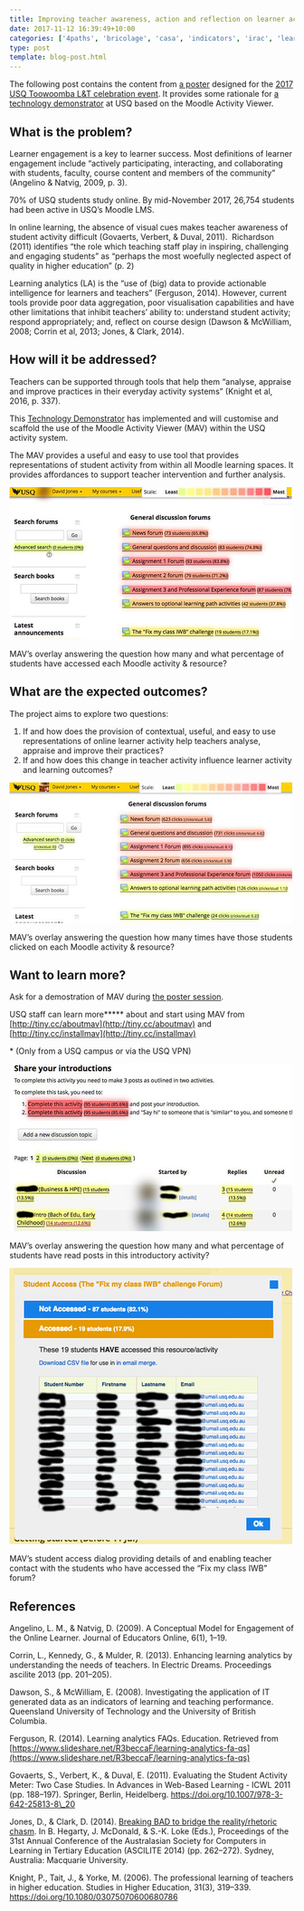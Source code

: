 ```yaml
---
title: Improving teacher awareness, action and reflection on learner activity
date: 2017-11-12 16:39:49+10:00
categories: ['4paths', 'bricolage', 'casa', 'indicators', 'irac', 'learninganalytics-elearning']
type: post
template: blog-post.html
---
```

The following post contains the content from [a poster](https://drive.google.com/file/d/1bQYs3_I6npq1uLT260EPDqG9a6nicg4w/view?usp=sharing) designed for the [2017 USQ Toowoomba L&T celebration event](http://bit.ly/twceleb2017). It provides some rationale for [a technology demonstrator](http://tiny.cc/techdem) at USQ based on the Moodle Activity Viewer.

## What is the problem?

Learner engagement is a key to learner success. Most definitions of learner engagement include “actively participating, interacting, and collaborating with students, faculty, course content and members of the community” (Angelino & Natvig, 2009, p. 3).

70% of USQ students study online. By mid-November 2017, 26,754 students had been active in USQ’s Moodle LMS.

In online learning, the absence of visual cues makes teacher awareness of student activity difficult (Govaerts, Verbert, & Duval, 2011).  Richardson (2011) identifies “the role which teaching staff play in inspiring, challenging and engaging students” as “perhaps the most woefully neglected aspect of quality in higher education” (p. 2)

Learning analytics (LA) is the “use of (big) data to provide actionable intelligence for learners and teachers” (Ferguson, 2014). However, current tools provide poor data aggregation, poor visualisation capabilities and have other limitations that inhibit teachers’ ability to: understand student activity; respond appropriately; and, reflect on course design (Dawson & McWilliam, 2008; Corrin et al, 2013; Jones, & Clark, 2014).

## How will it be addressed?

Teachers can be supported through tools that help them “analyse, appraise and improve practices in their everyday activity systems” (Knight et al, 2016, p. 337).

This [Technology Demonstrator](http://tiny.cc/techdem) has implemented and will customise and scaffold the use of the Moodle Activity Viewer (MAV) within the USQ activity system.

The MAV provides a useful and easy to use tool that provides representations of student activity from within all Moodle learning spaces. It provides affordances to support teacher intervention and further analysis.

[![MAV - How many students](images/24480176568_537dfab329.jpg)](https://www.flickr.com/photos/david_jones/24480176568/in/dateposted-public/ "MAV - How many students")

MAV’s overlay answering the question how many and what percentage of students have accessed each Moodle activity & resource?

## What are the expected outcomes?

The project aims to explore two questions:

1. If and how does the provision of contextual, useful, and easy to use representations of online learner activity help teachers analyse, appraise and improve their practices?
2. If and how does this change in teacher activity influence learner activity and learning outcomes?

[![MAV - How many clicks](images/24480182248_76a2a67f00.jpg)](https://www.flickr.com/photos/david_jones/24480182248/in/dateposted-public/ "MAV - How many clicks")

MAV’s overlay answering the question how many times have those students clicked on each Moodle activity & resource?

## Want to learn more?

Ask for a demostration of MAV during [the poster session](http://bit.ly/twceleb2017).

USQ staff can learn more**\*** about and start using MAV from [http://tiny.cc/aboutmav](http://tiny.cc/aboutmav) and [http://tiny.cc/installmav](http://tiny.cc/installmav)

\* (Only from a USQ campus or via the USQ VPN)

[![MAV - How many students in a forum](images/38351533541_fbc3634b74.jpg)](https://www.flickr.com/photos/david_jones/38351533541/in/dateposted-public/ "MAV - How many students in a forum")

MAV’s overlay answering the question how many and what percentage of students have read posts in this introductory activity?

[![MAV - Who accessed and how to contact them](images/24480178438_4be74527ee.jpg)](https://www.flickr.com/photos/david_jones/24480178438/in/dateposted-public/ "MAV - Who accessed and how to contact them")

MAV’s student access dialog providing details of and enabling teacher contact with the students who have accessed the “Fix my class IWB” forum?

## References

Angelino, L. M., & Natvig, D. (2009). A Conceptual Model for Engagement of the Online Learner. Journal of Educators Online, 6(1), 1–19.

Corrin, L., Kennedy, G., & Mulder, R. (2013). Enhancing learning analytics by understanding the needs of teachers. In Electric Dreams. Proceedings ascilite 2013 (pp. 201–205).

Dawson, S., & McWilliam, E. (2008). Investigating the application of IT generated data as an indicators of learning and teaching performance. Queensland University of Technology and the University of British Columbia.

Ferguson, R. (2014). Learning analytics FAQs. Education. Retrieved from [https://www.slideshare.net/R3beccaF/learning-analytics-fa-qs](https://www.slideshare.net/R3beccaF/learning-analytics-fa-qs)

Govaerts, S., Verbert, K., & Duval, E. (2011). Evaluating the Student Activity Meter: Two Case Studies. In Advances in Web-Based Learning - ICWL 2011 (pp. 188–197). Springer, Berlin, Heidelberg. https://doi.org/10.1007/978-3-642-25813-8\_20

Jones, D., & Clark, D. (2014). [Breaking BAD to bridge the reality/rhetoric chasm](http://tiny.cc/breakingBad). In B. Hegarty, J. McDonald, & S.-K. Loke (Eds.), Proceedings of the 31st Annual Conference of the Australasian Society for Computers in Learning in Tertiary Education (ASCILITE 2014) (pp. 262–272). Sydney, Australia: Macquarie University.

Knight, P., Tait, J., & Yorke, M. (2006). The professional learning of teachers in higher education. Studies in Higher Education, 31(3), 319–339. https://doi.org/10.1080/03075070600680786